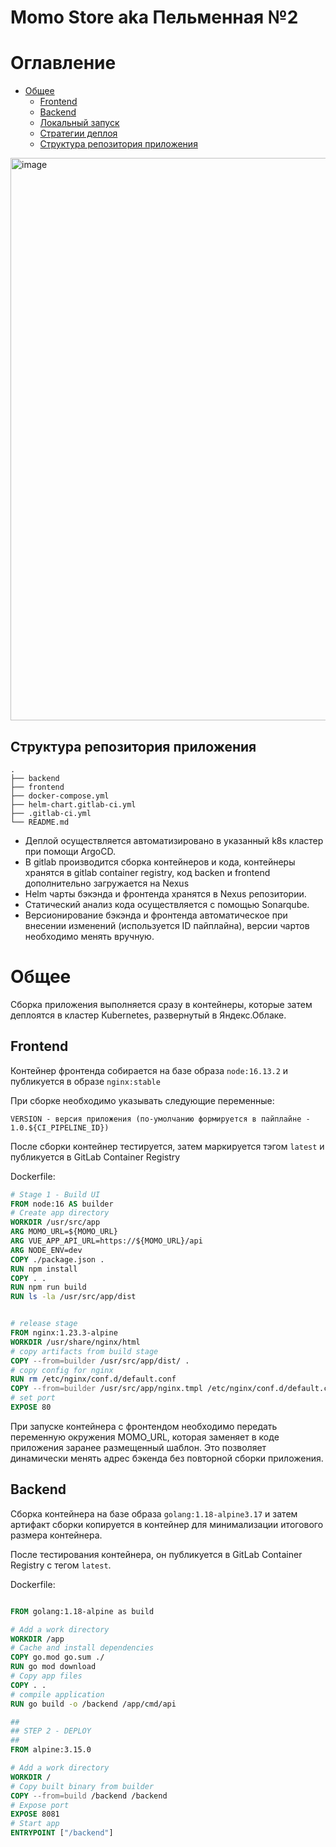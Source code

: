 # Momo Store aka Пельменная №2

# Оглавление <!-- omit in toc -->

- [Общее](#общее)
  - [Frontend](#frontend)
  - [Backend](#backend)
  - [Локальный запуск](#локальный-запуск)
  - [Стратегии деплоя](#стратегии-деплоя)
  - [Структура репозитория приложения](#структура-репозитория-приложения)

<img width="900" alt="image" src="https://user-images.githubusercontent.com/9394918/167876466-2c530828-d658-4efe-9064-825626cc6db5.png">

## Структура репозитория приложения

```
.
├── backend
├── frontend
├── docker-compose.yml
├── helm-chart.gitlab-ci.yml
├── .gitlab-ci.yml
└── README.md
```

- Деплой осуществляется автоматизировано в указанный k8s кластер при помощи ArgoCD.
- В gitlab производится сборка контейнеров и кода, контейнеры хранятся в gitlab container registry, код backen и frontend дополнительно загружается на Nexus
- Helm чарты бэкэнда и фронтенда хранятся в Nexus репозитории.
- Статический анализ кода осуществляется с помощью Sonarqube.
- Версионирование бэкэнда и фронтенда автоматическое при внесении изменений (используется ID пайплайна), версии чартов необходимо менять вручную.

# Общее

Сборка приложения выполняется сразу в контейнеры, которые затем деплоятся в кластер Kubernetes, развернутый в Яндекс.Облаке.

## Frontend

Контейнер фронтенда собирается на базе образа `node:16.13.2` и публикуется в образе `nginx:stable`

При сборке необходимо указывать следующие переменные: 

```
VERSION - версия приложения (по-умолчанию формируется в пайплайне - 1.0.${CI_PIPELINE_ID})
```
После сборки контейнер тестируется, затем маркируется тэгом `latest` и публикуется в GitLab Container Registry


Dockerfile:

```dockerfile
# Stage 1 - Build UI
FROM node:16 AS builder
# Create app directory
WORKDIR /usr/src/app
ARG MOMO_URL=${MOMO_URL}
ARG VUE_APP_API_URL=https://${MOMO_URL}/api
ARG NODE_ENV=dev
COPY ./package.json .
RUN npm install
COPY . .
RUN npm run build
RUN ls -la /usr/src/app/dist


# release stage
FROM nginx:1.23.3-alpine
WORKDIR /usr/share/nginx/html
# copy artifacts from build stage 
COPY --from=builder /usr/src/app/dist/ .
# copy config for nginx
RUN rm /etc/nginx/conf.d/default.conf
COPY --from=builder /usr/src/app/nginx.tmpl /etc/nginx/conf.d/default.conf
# set port
EXPOSE 80
```

При запуске контейнера с фронтендом необходимо передать переменную окружения MOMO_URL, которая заменяет в коде приложения заранее размещенный шаблон. Это позволяет динамически менять адрес бэкенда без повторной сборки приложения.

## Backend

Сборка контейнера на базе образа `golang:1.18-alpine3.17` и затем артифакт сборки копируется в контейнер для минимализации итогового размера контейнера.

После тестирования контейнера, он публикуется в GitLab Container Registry с тегом `latest`.

Dockerfile:

```dockerfile

FROM golang:1.18-alpine as build

# Add a work directory
WORKDIR /app
# Cache and install dependencies
COPY go.mod go.sum ./
RUN go mod download
# Copy app files
COPY . .
# compile application
RUN go build -o /backend /app/cmd/api

##
## STEP 2 - DEPLOY
##
FROM alpine:3.15.0

# Add a work directory
WORKDIR /
# Copy built binary from builder
COPY --from=build /backend /backend
# Expose port
EXPOSE 8081
# Start app
ENTRYPOINT ["/backend"]
```
